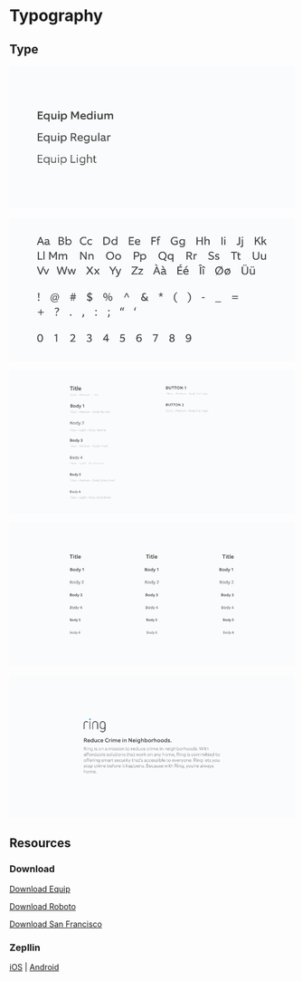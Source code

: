 # Typography

## Type

![](../.gitbook/assets/typograhy-01.png)

![](../.gitbook/assets/typograhy-02.png)

![](../.gitbook/assets/typograhy-03.png)

![](../.gitbook/assets/typograhy-04.png)

![](../.gitbook/assets/typograhy-05.png)

## Resources

### Download

[Download Equip](https://www.dropbox.com/sh/qc8ctw71pyv8u63/AACKZ6YxA_Fhd6jyjamng5Joa?dl=0)

[Download Roboto](https://www.dropbox.com/sh/yun6kniblp755wi/AACNFFztO4sH7CMkixZPdy4Ya?dl=0)

[Download San Francisco](https://www.dropbox.com/sh/uv7l48tkdcbq276/AAD1vVbLl5RuSPuQdHAp_Bx8a?dl=0)

### Zepllin

[iOS](https://github.com/kevin-ring/ring-design-system/tree/8849159db6764601017289d41b84d60f348c1d98/zpl.io/VkrQm0v/README.md) \| [Android](https://github.com/kevin-ring/ring-design-system/tree/8849159db6764601017289d41b84d60f348c1d98/zpl.io/2powde8/README.md)

